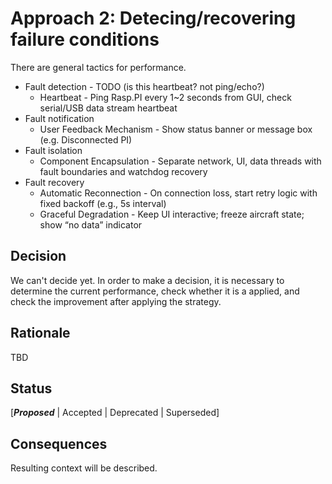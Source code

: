 # Approach 2: Detecing/recovering failure conditions
There are general tactics for performance.
- Fault detection - TODO (is this heartbeat? not ping/echo?)
  - Heartbeat - Ping Rasp.PI every 1~2 seconds from GUI, check serial/USB data stream heartbeat
- Fault notification
  - User Feedback Mechanism - Show status banner or message box (e.g. Disconnected PI)
- Fault isolation
  - Component Encapsulation - Separate network, UI, data threads with fault boundaries and watchdog recovery
- Fault recovery
  - Automatic Reconnection - On connection loss, start retry logic with fixed backoff (e.g., 5s interval)
  - Graceful Degradation - Keep UI interactive; freeze aircraft state; show “no data” indicator

## Decision 
We can't decide yet. In order to make a decision, it is necessary to determine the current performance, check whether it is a applied, and check the improvement after applying the strategy.

## Rationale 
TBD

## Status
[***Proposed*** | Accepted | Deprecated | Superseded]

## Consequences
Resulting context will be described.